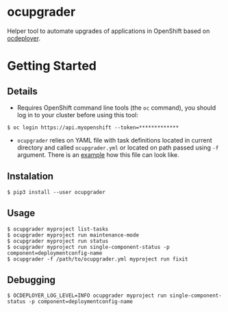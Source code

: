 # ocupgrader
Helper tool to automate upgrades of applications in OpenShift based on [ocdeployer](https://github.com/bsquizz/ocdeployer).


# Getting Started

## Details
* Requires OpenShift command line tools (the `oc` command), you should log in to your cluster before using this tool:

```
$ oc login https://api.myopenshift --token=*************
```

* `ocupgrader` relies on YAML file with task definitions located in current directory and called `ocupgrader.yml` or located on path passed using `-f` argument. There is an [example](ocupgrader-example.yml) how this file can look like.

## Instalation
```
$ pip3 install --user ocupgrader
```

## Usage
```
$ ocupgrader myproject list-tasks
$ ocupgrader myproject run maintenance-mode
$ ocupgrader myproject run status
$ ocupgrader myproject run single-component-status -p component=deploymentconfig-name
$ ocupgrader -f /path/to/ocupgrader.yml myproject run fixit
```

## Debugging
```
$ OCDEPLOYER_LOG_LEVEL=INFO ocupgrader myproject run single-component-status -p component=deploymentconfig-name
```
